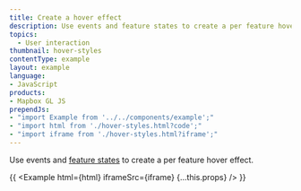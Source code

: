 ```yaml
---
title: Create a hover effect
description: Use events and feature states to create a per feature hover effect.
topics:
  - User interaction
thumbnail: hover-styles
contentType: example
layout: example
language:
- JavaScript
products:
- Mapbox GL JS
prependJs:
- "import Example from '../../components/example';"
- "import html from './hover-styles.html?code';"
- "import iframe from './hover-styles.html?iframe';"
---
```


Use events and [feature states](/mapbox-gl-js/api/#map#setfeaturestate) to create a per feature hover effect.

{{ <Example html={html} iframeSrc={iframe} {...this.props} /> }}
